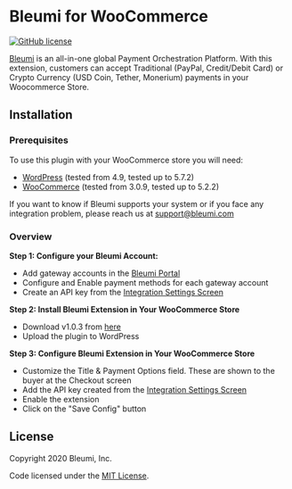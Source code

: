 # Bleumi for WooCommerce

[![GitHub license](https://img.shields.io/badge/license-MIT-blue.svg?style=flat-square)](https://raw.githubusercontent.com/bleumi/payment-aggregator-woocommerce/master/LICENSE)

[Bleumi](https://bleumi.com) is an all-in-one global Payment Orchestration Platform. With this extension, customers can accept Traditional (PayPal, Credit/Debit Card) or Crypto Currency (USD Coin, Tether, Monerium) payments in your Woocommerce Store.

## Installation

### Prerequisites

To use this plugin with your WooCommerce store you will need:

* [WordPress](https://wordpress.org/) (tested from 4.9, tested up to 5.7.2)
* [WooCommerce](https://wordpress.org/plugins/woocommerce/) (tested from 3.0.9, tested up to 5.2.2)

If you want to know if Bleumi supports your system or if you face any integration problem, please reach us at support@bleumi.com

### Overview

**Step 1: Configure your Bleumi Account:**

* Add gateway accounts in the [Bleumi Portal](https://account.bleumi.com/account/?app=paymentlink&tab=gateway)
* Configure and Enable payment methods for each gateway account
* Create an API key from the [Integration Settings Screen](http://account.bleumi.com/account/?app=paymentlink&tab=integration)

**Step 2: Install Bleumi Extension in Your WooCommerce Store**

* Download v1.0.3 from [here](https://github.com/bleumi/payment-aggregator-woocommerce/releases/download/v1.0.3/bleumi-payments-for-woocommerce.zip)
* Upload the plugin to WordPress

**Step 3: Configure Bleumi Extension in Your WooCommerce Store**

* Customize the Title & Payment Options field. These are shown to the buyer at the Checkout screen
* Add the API key created from the [Integration Settings Screen](http://account.bleumi.com/account/?app=paymentlink&tab=integration)
* Enable the extension
* Click on the "Save Config" button

## License

Copyright 2020 Bleumi, Inc.

Code licensed under the [MIT License](LICENSE).

